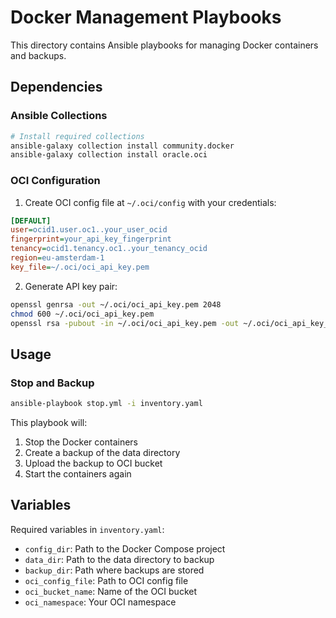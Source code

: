 # Docker Management Playbooks

This directory contains Ansible playbooks for managing Docker containers and backups.

## Dependencies

### Ansible Collections
```bash
# Install required collections
ansible-galaxy collection install community.docker
ansible-galaxy collection install oracle.oci
```

### OCI Configuration
1. Create OCI config file at `~/.oci/config` with your credentials:
```ini
[DEFAULT]
user=ocid1.user.oc1..your_user_ocid
fingerprint=your_api_key_fingerprint
tenancy=ocid1.tenancy.oc1..your_tenancy_ocid
region=eu-amsterdam-1
key_file=~/.oci/oci_api_key.pem
```

2. Generate API key pair:
```bash
openssl genrsa -out ~/.oci/oci_api_key.pem 2048
chmod 600 ~/.oci/oci_api_key.pem
openssl rsa -pubout -in ~/.oci/oci_api_key.pem -out ~/.oci/oci_api_key_public.pem
```

## Usage

### Stop and Backup
```bash
ansible-playbook stop.yml -i inventory.yaml
```

This playbook will:
1. Stop the Docker containers
2. Create a backup of the data directory
3. Upload the backup to OCI bucket
4. Start the containers again

## Variables

Required variables in `inventory.yaml`:
- `config_dir`: Path to the Docker Compose project
- `data_dir`: Path to the data directory to backup
- `backup_dir`: Path where backups are stored
- `oci_config_file`: Path to OCI config file
- `oci_bucket_name`: Name of the OCI bucket
- `oci_namespace`: Your OCI namespace 